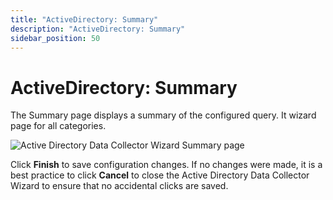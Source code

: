 ```yaml
---
title: "ActiveDirectory: Summary"
description: "ActiveDirectory: Summary"
sidebar_position: 50
---
```


# ActiveDirectory: Summary

The Summary page displays a summary of the configured query. It wizard page for all categories.

![Active Directory Data Collector Wizard Summary page](/images/accessanalyzer/11.6/admin/datacollector/activedirectory/summary.webp)

Click **Finish** to save configuration changes. If no changes were made, it is a best practice to
click **Cancel** to close the Active Directory Data Collector Wizard to ensure that no accidental
clicks are saved.
